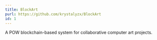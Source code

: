 ```yaml
---
title: BlockArt
purl: https://github.com/krystalyzx/BlockArt
id: 1
---
```

A POW blockchain-based system for collaborative computer art projects.